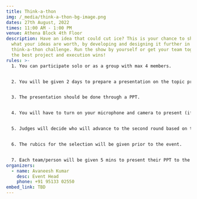 ```yaml
---
title: Think-a-thon
img: /_media/think-a-thon-bg-image.png
dates: 27th August, 2022
times: 11:00 AM - 1:00 PM
venue: Athena Block 4th Floor
description: Have an idea that could cut ice? This is your chance to show us
  what your ideas are worth, by developing and designing it further in the
  think-a-thon challenge. Run the show by yourself or get your team together,
  the best project and execution wins!
rules: >-
  1. You can participate solo or as a group with max 4 members.


  2. You will be given 2 days to prepare a presentation on the topic prior to the event.


  3. The presentation should be done through a PPT.


  4. You will have to turn on your microphone and camera to present (if a member fails to turn on his camera, it will result in points deduction).


  5. Judges will decide who will advance to the second round based on the presentation.


  6. The rubics for the selection will be given prior to the event.


  7. Each team/person will be given 5 mins to present their PPT to the judges.
organizers:
  - name: Avaneesh Kumar
    desc: Event Head
    phone: +91 95133 02550
embed_link: TBD
---
```

